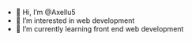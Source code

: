 - 👋 Hi, I’m @Axellu5
- 👀 I’m interested in web development
- 🌱 I’m currently learning front end web development

<!---
Axellu5/Axellu5 is a ✨ special ✨ repository because its `README.md` (this file) appears on your GitHub profile.
You can click the Preview link to take a look at your changes.
--->
